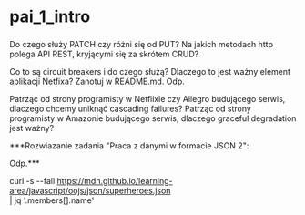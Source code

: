 # pai_1_intro
###
Do czego służy PATCH czy różni się od PUT?
Na jakich metodach http polega API REST, kryjącymi się za skrótem CRUD?

Co to są circuit breakers i do czego służą? Dlaczego to jest ważny element aplikacji Netfixa? Zanotuj w README.md.
Odp. 

Patrząc od strony programisty w Netflixie czy Allegro budującego serwis, dlaczego chcemy uniknąć cascading failures?
Patrząc od strony programisty w Amazonie budującego serwis, dlaczego graceful degradation jest ważny?

***Rozwiazanie zadania "Praca z danymi w formacie JSON 2":

Odp.***

curl -s --fail https://mdn.github.io/learning-area/javascript/oojs/json/superheroes.json \
    | jq '.members[].name'



